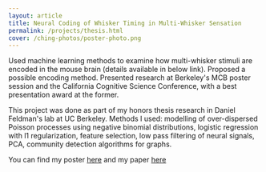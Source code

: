 ```yaml
---
layout: article
title: Neural Coding of Whisker Timing in Multi-Whisker Sensation
permalink: /projects/thesis.html
cover: /ching-photos/poster-photo.png
---
```


Used machine learning methods to examine how multi-whisker stimuli are encoded in the mouse brain (details available in below link). Proposed a possible encoding method. Presented research at Berkeley's MCB poster session and the California Cognitive Science Conference, with a best presentation award at the former.

<!--more-->

This project was done as part of my honors thesis research in Daniel Feldman's lab at UC Berkeley. Methods I used: modelling of over-dispersed Poisson processes using negative binomial distributions, logistic regression with l1 regularization, feature selection, low pass filtering of neural signals, PCA, community detection algorithms for graphs. 

You can find my poster [here](/ching-photos/Poster.pdf) and my paper [here](/ching-photos/thesis_paper.pdf)
